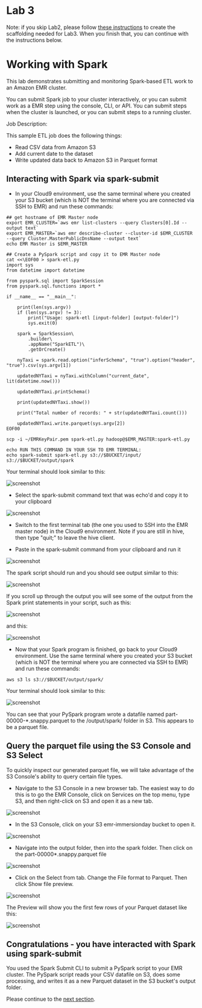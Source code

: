 # Lab 3

Note: if you skip Lab2, please follow [these instructions](L2a-S3.md) to create the scaffolding needed for Lab3. When you finish that, you can continue with the instructions below.

# Working with Spark

This lab demonstrates submitting and monitoring Spark-based ETL work to an Amazon EMR cluster.

You can submit Spark job to your cluster interactively, or you can submit work as a EMR step using the console, CLI, or API. You can submit steps when the cluster is launched, or you can submit steps to a running cluster.


Job Description:

This sample ETL job does the following things:
- Read CSV data from Amazon S3
- Add current date to the dataset
- Write updated data back to Amazon S3 in Parquet format


## Interacting with Spark via spark-submit

* In your Cloud9 environment, use the same terminal where you created your S3 bucket (which is NOT the terminal where you are connected via SSH to EMR) and run these commands:

```
## get hostname of EMR Master node
export EMR_CLUSTER=`aws emr list-clusters --query Clusters[0].Id --output text`
export EMR_MASTER=`aws emr describe-cluster --cluster-id $EMR_CLUSTER --query Cluster.MasterPublicDnsName --output text`
echo EMR Master is $EMR_MASTER

## Create a PySpark script and copy it to EMR Master node
cat <<\EOF00 > spark-etl.py
import sys
from datetime import datetime

from pyspark.sql import SparkSession
from pyspark.sql.functions import *

if __name__ == "__main__":

    print(len(sys.argv))
    if (len(sys.argv) != 3):
        print("Usage: spark-etl [input-folder] [output-folder]")
        sys.exit(0)

    spark = SparkSession\
        .builder\
        .appName("SparkETL")\
        .getOrCreate()

    nyTaxi = spark.read.option("inferSchema", "true").option("header", "true").csv(sys.argv[1])

    updatedNYTaxi = nyTaxi.withColumn("current_date", lit(datetime.now()))

    updatedNYTaxi.printSchema()

    print(updatedNYTaxi.show())

    print("Total number of records: " + str(updatedNYTaxi.count()))
    
    updatedNYTaxi.write.parquet(sys.argv[2])
EOF00

scp -i ~/EMRKeyPair.pem spark-etl.py hadoop@$EMR_MASTER:spark-etl.py

echo RUN THIS COMMAND IN YOUR SSH TO EMR TERMINAL:
echo spark-submit spark-etl.py s3://$BUCKET/input/ s3://$BUCKET/output/spark

```

Your terminal should look similar to this:

![screenshot](images/SP1.png)

* Select the spark-submit command text that was echo'd and copy it to your clipboard

![screenshot](images/SP2.png)

* Switch to the first terminal tab (the one you used to SSH into the EMR master node) in the Cloud9 environment.  Note if you are still in hive, then type "quit;" to leave the hive client.  

* Paste in the spark-submit command from your clipboard and run it

![screenshot](images/SP3.png)

The spark script should run and you should see output similar to this:

![screenshot](images/SP4.png)

If you scroll up through the output you will see some of the output from the Spark print statements in your script, such as this:

![screenshot](images/SP5.png)

and this:

![screenshot](images/SP6.png)



* Now that your Spark program is finished, go back to your Cloud9 environment.  Use the same terminal where you created your S3 bucket (which is NOT the terminal where you are connected via SSH to EMR) and run these commands:

```
aws s3 ls s3://$BUCKET/output/spark/

```
Your terminal should look similar to this:

![screenshot](images/SP7.png)

You can see that your PySpark program wrote a datafile named part-00000-*.snappy.parquet to the /output/spark/ folder in S3.  This appears to be a parquet file.

## Query the parquet file using the S3 Console and S3 Select

To quickly inspect our generated parquet file, we will take advantage of the S3 Console's ability to query certain file types.

* Navigate to the S3 Console in a new browser tab.  The easiest way to do this is to go the EMR Console, click on Services on the top menu, type S3, and then right-click on S3 and open it as a new tab.

![screenshot](images/SP8.png)

* In the S3 Console, click on your S3 emr-immersionday bucket to open it.

![screenshot](images/SP9.png)

* Navigate into the output folder, then into the spark folder.  Then click on the part-00000*.snappy.parquet file

![screenshot](images/SP10.png)

* Click on the Select from tab.  Change the File format to Parquet.  Then click Show file preview.

![screenshot](images/SP11.png)

The Preview will show you the first few rows of your Parquet dataset like this:

![screenshot](images/SP12.png)

## Congratulations - you have interacted with Spark using spark-submit
You used the Spark Submit CLI to submit a PySpark script to your EMR cluster.  The PySpark script reads your CSV datafile on S3, does some processing, and writes it as a new Parquet dataset in the S3 bucket's output folder.

Please continue to the [next section](L3b-SparkMonitor.md).
